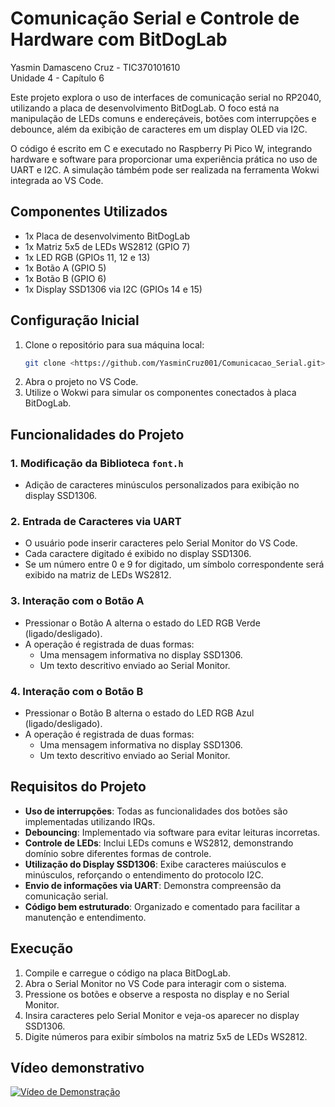 # Comunicação Serial e Controle de Hardware com BitDogLab
Yasmin Damasceno Cruz - TIC370101610  
Unidade 4 - Capítulo 6

Este projeto explora o uso de interfaces de comunicação serial no RP2040, utilizando a placa de desenvolvimento BitDogLab. O foco está na manipulação de LEDs comuns e endereçáveis, botões com interrupções e debounce, além da exibição de caracteres em um display OLED via I2C. 

O código é escrito em C e executado no Raspberry Pi Pico W, integrando hardware e software para proporcionar uma experiência prática no uso de UART e I2C. A simulação támbém pode ser realizada na ferramenta Wokwi integrada ao VS Code.

## Componentes Utilizados

- 1x Placa de desenvolvimento BitDogLab
- 1x Matriz 5x5 de LEDs WS2812 (GPIO 7)
- 1x LED RGB (GPIOs 11, 12 e 13)
- 1x Botão A (GPIO 5)
- 1x Botão B (GPIO 6)
- 1x Display SSD1306 via I2C (GPIOs 14 e 15)

## Configuração Inicial

1. Clone o repositório para sua máquina local:
   ```bash
   git clone <https://github.com/YasminCruz001/Comunicacao_Serial.git>
   ```
2. Abra o projeto no VS Code.
3. Utilize o Wokwi para simular os componentes conectados à placa BitDogLab.

## Funcionalidades do Projeto

### 1. Modificação da Biblioteca `font.h`
- Adição de caracteres minúsculos personalizados para exibição no display SSD1306.

### 2. Entrada de Caracteres via UART
- O usuário pode inserir caracteres pelo Serial Monitor do VS Code.
- Cada caractere digitado é exibido no display SSD1306.
- Se um número entre 0 e 9 for digitado, um símbolo correspondente será exibido na matriz de LEDs WS2812.

### 3. Interação com o Botão A
- Pressionar o Botão A alterna o estado do LED RGB Verde (ligado/desligado).
- A operação é registrada de duas formas:
  - Uma mensagem informativa no display SSD1306.
  - Um texto descritivo enviado ao Serial Monitor.

### 4. Interação com o Botão B
- Pressionar o Botão B alterna o estado do LED RGB Azul (ligado/desligado).
- A operação é registrada de duas formas:
  - Uma mensagem informativa no display SSD1306.
  - Um texto descritivo enviado ao Serial Monitor.

## Requisitos do Projeto

- **Uso de interrupções**: Todas as funcionalidades dos botões são implementadas utilizando IRQs.
- **Debouncing**: Implementado via software para evitar leituras incorretas.
- **Controle de LEDs**: Inclui LEDs comuns e WS2812, demonstrando domínio sobre diferentes formas de controle.
- **Utilização do Display SSD1306**: Exibe caracteres maiúsculos e minúsculos, reforçando o entendimento do protocolo I2C.
- **Envio de informações via UART**: Demonstra compreensão da comunicação serial.
- **Código bem estruturado**: Organizado e comentado para facilitar a manutenção e entendimento.

## Execução

1. Compile e carregue o código na placa BitDogLab.
2. Abra o Serial Monitor no VS Code para interagir com o sistema.
3. Pressione os botões e observe a resposta no display e no Serial Monitor.
4. Insira caracteres pelo Serial Monitor e veja-os aparecer no display SSD1306.
5. Digite números para exibir símbolos na matriz 5x5 de LEDs WS2812.

## Vídeo demonstrativo

[![Vídeo de Demonstração](https://img.shields.io/badge/Assistir-Vídeo-blue)](https://drive.google.com/file/d/1IqLRyAUeAaNotv2emy0Au0p5au5248uH/view?usp=sharing)
